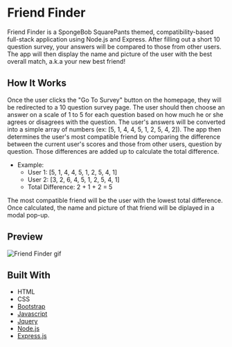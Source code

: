 # Friend Finder

Friend Finder is a SpongeBob SquarePants themed, compatibility-based full-stack application using Node.js and Express. After filling out a short 10 question survey, your answers will be compared to those from other users. The app will then display the name and picture of the user with the best overall match, a.k.a your new best friend! 

## How It Works

Once the user clicks the "Go To Survey" button on the homepage, they will be redirected to a 10 question survey page. The user should then choose an answer on a scale of 1 to 5 for each question based on how much he or she agrees or disagrees with the question. The user's answers will be converted into a simple array of numbers (ex: [5, 1, 4, 4, 5, 1, 2, 5, 4, 2]). The app then determines the user's most compatible friend by comparing the difference between the current user's scores and those from other users, question by question. Those differences are added up to calculate the total difference.
  * Example:
    * User 1: [5, 1, 4, 4, 5, 1, 2, 5, 4, 1]
    * User 2: [3, 2, 6, 4, 5, 1, 2, 5, 4, 1]
    * Total Difference: 2 + 1 + 2 = 5
    
The most compatible friend will be the user with the lowest total difference. Once calculated, the name and picture of that friend will be diplayed in a modal pop-up.

## Preview 

![Friend Finder gif](/public/images/FriendFinder.gif)


## Built With

* HTML
* CSS
* [Bootstrap](https://getbootstrap.com/)
* [Javascript](https://www.javascript.com/)
* [Jquery](https://jquery.com/)
* [Node.js](https://nodejs.org/en/)
* [Express.js](https://expressjs.com/)